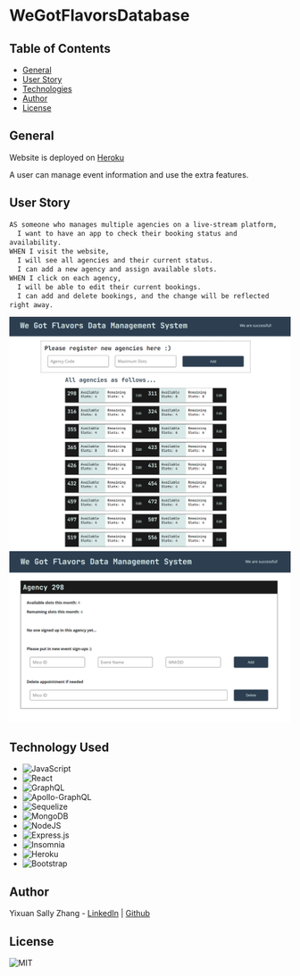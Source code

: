 # WeGotFlavorsDatabase

## Table of Contents
- [General](#general)
- [User Story](#user-story)
- [Technologies](#technology-used)
- [Author](#author)
- [License](#license)

## General
Website is deployed on [Heroku](https://aqueous-dawn-04920.herokuapp.com/)

A user can manage event information and use the extra features.

## User Story
```
AS someone who manages multiple agencies on a live-stream platform, 
  I want to have an app to check their booking status and availability.
WHEN I visit the website, 
  I will see all agencies and their current status.
  I can add a new agency and assign available slots.
WHEN I click on each agency, 
  I will be able to edit their current bookings.
  I can add and delete bookings, and the change will be reflected right away.
```
![Main page](./client/public/demo1.PNG)
![Agency page](./client/public/demo2.PNG)
## Technology Used
- ![JavaScript](https://img.shields.io/badge/javascript-%23323330.svg?style=for-the-badge&logo=javascript&logoColor=%23F7DF1E)
- ![React](https://img.shields.io/badge/react-%2320232a.svg?style=for-the-badge&logo=react&logoColor=%2361DAFB)
- ![GraphQL](https://img.shields.io/badge/-GraphQL-E10098?style=for-the-badge&logo=graphql&logoColor=white)
- ![Apollo-GraphQL](https://img.shields.io/badge/-ApolloGraphQL-311C87?style=for-the-badge&logo=apollo-graphql)
- ![Sequelize](https://img.shields.io/badge/Sequelize-52B0E7?style=for-the-badge&logo=Sequelize&logoColor=white)
- ![MongoDB](https://img.shields.io/badge/MongoDB-4EA94B?style=for-the-badge&logo=mongodb&logoColor=white)
- ![NodeJS](https://img.shields.io/badge/node.js-6DA55F?style=for-the-badge&logo=node.js&logoColor=white)
- ![Express.js](https://img.shields.io/badge/express.js-%23404d59.svg?style=for-the-badge&logo=express&logoColor=%2361DAFB)
- ![Insomnia](https://img.shields.io/badge/Insomnia-black?style=for-the-badge&logo=insomnia&logoColor=5849BE)
- ![Heroku](https://img.shields.io/badge/Heroku-430098?style=for-the-badge&logo=heroku&logoColor=white)
- ![Bootstrap](https://img.shields.io/badge/bootstrap-%23563D7C.svg?style=for-the-badge&logo=bootstrap)

## Author 
Yixuan Sally Zhang - [LinkedIn](https://www.linkedin.com/in/sally-zhang-11b743b5/) | [Github](https://github.com/banbanleelee)

## License 
![MIT](https://badges.genua.fr/github/license/laurenagra/e-commerce)
